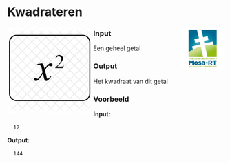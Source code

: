 <h1>Kwadrateren</h1> 
<img src="media/Mosa-rt.jpg" alt="logo" width="100" height="100" style="float:right">

<img src="media/x-square-827408.png" alt="kwadraat" width="200" height="200" align = left> 
 
### Input

Een geheel getal

### Output

Het kwadraat van dit getal

### Voorbeeld


**Input:**

      12

**Output:**

      144
      


